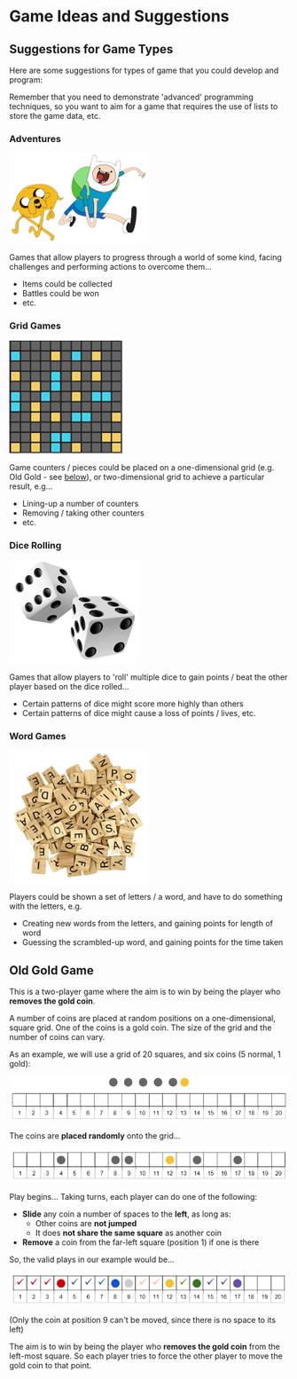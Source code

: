 # Game Ideas and Suggestions

## Suggestions for Game Types

Here are some suggestions for types of game that you could develop and program:

Remember that you need to demonstrate 'advanced' programming techniques, so you want to aim for a game that requires the use of lists to store the game data, etc.

### Adventures

![adventure.png](images/adventure.png)

Games that allow players to progress through a world of some kind, facing challenges and performing actions to overcome them...
- Items could be collected
- Battles could be won
- etc.

### Grid Games

![grid.png](images/grid.png)

Game counters / pieces could be placed on a one-dimensional grid (e.g. Old Gold - see [below](#old-gold-game)), or two-dimensional grid to achieve a particular result, e.g... 
- Lining-up a number of counters
- Removing / taking other counters
- etc.

### Dice Rolling

![dice.png](images/dice.png)

Games that allow players to 'roll' multiple dice to gain points / beat the other player based on the dice rolled...
- Certain patterns of dice might score more highly than others
- Certain patterns of dice might cause a loss of points / lives, etc.

### Word Games

![words.png](images/words.png)

Players could be shown a set of letters / a word, and have to do something with the letters, e.g.
- Creating new words from the letters, and gaining points for length of word
- Guessing the scrambled-up word, and gaining points for the time taken

## Old Gold Game

This is a two-player game where the aim is to win by being the player who **removes the gold coin**. 

A number of coins are placed at random positions on a one-dimensional, square grid. One of the coins is a gold coin. 
The size of the grid and the number of coins can vary. 

As an example, we will use a grid of 20 squares, and six coins (5 normal, 1 gold):

![og-setup.png](images/og-setup.png)

The coins are **placed randomly** onto the grid...

![og-place.png](images/og-place.png)

Play begins... Taking turns, each player can do one of the following:
- **Slide** any coin a number of spaces to the **left**, as long as:
  - Other coins are **not jumped** 
  - It does **not share the same square** as another coin
- **Remove** a coin from the far-left square (position 1) if one is there

So, the valid plays in our example would be...

![og-valid.png](images/og-valid.png)

(Only the coin at position 9 can't be moved, since there is no space to its left)

The aim is to win by being the player who **removes the gold coin** from the left-most square. So each player tries to force the other player to move the gold coin to that point.